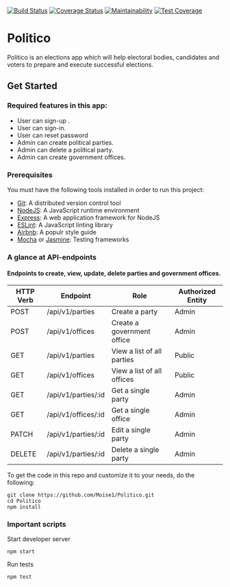 [![Build Status](https://travis-ci.com/Moise1/Politico.svg?branch=develop)](https://travis-ci.com/Moise1/Politico)
[![Coverage Status](https://coveralls.io/repos/github/Moise1/Politico/badge.svg)](https://coveralls.io/github/Moise1/Politico)
[![Maintainability](https://api.codeclimate.com/v1/badges/e16bbcad8de9f9f91860/maintainability)](https://codeclimate.com/github/Moise1/Politico/maintainability)
[![Test Coverage](https://api.codeclimate.com/v1/badges/e16bbcad8de9f9f91860/test_coverage)](https://codeclimate.com/github/Moise1/Politico/test_coverage)

# Politico

Politico is an elections app which will help electoral bodies, candidates and voters to prepare and execute successful elections.

## Get Started 

###  Required features in this app: 

* User  can sign-up .<br/>
* User can sign-in.<br/>
* User can reset password<br/>
* Admin  can create political parties.<br/>
* Admin  can delete a political party.<br/>
* Admin  can create government offices.




### Prerequisites 
You must have the following tools installed in order to run this project: <br/>

* [Git](https://git-scm.com/book/en/v2/Getting-Started-Installing-Git): A distributed version control tool 
* [NodeJS](https://nodejs.org/en/): A  JavaScript runtime environment<br/>
* [Express](https://expressjs.com/): A web application framework for NodeJS <br/>
* [ESLint](https://eslint.org/): A JavaScript linting library <br/>
* [Airbnb](https://github.com/airbnb/javascript): A populr style guide<br/>
* [Mocha](https://mochajs.org/) or [Jasmine](https://jasmine.github.io/): Testing frameworks

### A glance at API-endpoints 

#### Endpoints to create, view, update, delete parties and government offices.

| HTTP Verb     | Endpoint      | Role | Authorized Entity  |
| ------------- | ------------- | ------ |          ----------- |
| POST  | /api/v1/parties  |    Create a party             | Admin 
| POST  | /api/v1/offices  |  Create a government office             | Admin 
| GET   | /api/v1/parties  |   View a list of all parties   | Public
| GET   | /api/v1/offices  |    View a list of all offices|Public
| GET   | /api/v1/parties/:id |  Get a single party|Admin 
| GET   | /api/v1/offices/:id |   Get a single office| Admin
| PATCH | /api/v1/parties/:id | Edit a single party | Admin 
| DELETE| /api/v1/parties/:id |   Delete a single party| Admin



To get the code in this repo and customize it to your needs, do the following:<br/> 

```
git clone https://github.com/Moise1/Politico.git
cd Politico
npm install

```
### Important scripts 


Start developer server 

`npm start`

Run tests 

`npm test`




